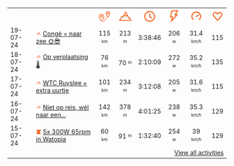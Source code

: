 <table>
    <tr>
        <th></th>
        <th></th>
        <th align="center"><img src="https://raw.githubusercontent.com/robiningelbrecht/strava-activities/master/public/distance.svg" width="30" alt="distance" title="distance"/></th>
        <th align="center"><img src="https://raw.githubusercontent.com/robiningelbrecht/strava-activities/master/public/elevation.svg" width="30" alt="elevation" title="elevation"/></th>
        <th align="center"><img src="https://raw.githubusercontent.com/robiningelbrecht/strava-activities/master/public/time.svg" width="30" alt="time" title="time"/></th>
        <th align="center"><img src="https://raw.githubusercontent.com/robiningelbrecht/strava-activities/master/public/average-watt.svg" width="30" alt="average watts" title="average watts"/></th>
        <th align="center"><img src="https://raw.githubusercontent.com/robiningelbrecht/strava-activities/master/public/average-speed.svg" width="30" alt="average speed" title="average speed"/></th>
        <th align="center"><img src="https://raw.githubusercontent.com/robiningelbrecht/strava-activities/master/public/heart-rate.svg" width="30" alt="average heart rate" title="average heart rate"/></th>
    </tr>
            <tr>
            <td>19-07-24</td>
            <td>
                <img src="https://raw.githubusercontent.com/robiningelbrecht/strava-activities/master/public/activity-ride.svg" width="12" alt="Congé = naar zee 🌞😎" title="Congé = naar zee 🌞😎"/>
<a href="https://www.strava.com/activities/11929436172" title="Kcal: 3040 | Gear: None ">Congé = naar zee 🌞😎</a>
            </td>
            <td align="center">115 <sup><sub>km</sub></sup></td>
            <td align="center">213 <sup><sub>m</sub></sup></td>
            <td align="center">3:38:46</td>
            <td align="center">206 <sup><sub>w</sub></sup></td>
            <td align="center">31.4 <sup><sub>km/h</sub></sup></td>
            <td align="center">115</td>
        </tr>
            <tr>
            <td>18-07-24</td>
            <td>
                <img src="https://raw.githubusercontent.com/robiningelbrecht/strava-activities/master/public/activity-ride.svg" width="12" alt="Op verplaatsing 🌡️" title="Op verplaatsing 🌡️"/>
<a href="https://www.strava.com/activities/11921840174" title="Kcal: 2324 | Gear: None ">Op verplaatsing 🌡️</a>
            </td>
            <td align="center">76 <sup><sub>km</sub></sup></td>
            <td align="center">70 <sup><sub>m</sub></sup></td>
            <td align="center">2:10:09</td>
            <td align="center">272 <sup><sub>w</sub></sup></td>
            <td align="center">35.2 <sup><sub>km/h</sub></sup></td>
            <td align="center">135</td>
        </tr>
            <tr>
            <td>17-07-24</td>
            <td>
                <img src="https://raw.githubusercontent.com/robiningelbrecht/strava-activities/master/public/activity-ride.svg" width="12" alt="WTC Ruyslee + extra uurtje" title="WTC Ruyslee + extra uurtje"/>
<a href="https://www.strava.com/activities/11913578830" title="Kcal: 2664 | Gear: None ">WTC Ruyslee + extra uurtje</a>
            </td>
            <td align="center">101 <sup><sub>km</sub></sup></td>
            <td align="center">234 <sup><sub>m</sub></sup></td>
            <td align="center">3:12:08</td>
            <td align="center">205 <sup><sub>w</sub></sup></td>
            <td align="center">31.6 <sup><sub>km/h</sub></sup></td>
            <td align="center">115</td>
        </tr>
            <tr>
            <td>16-07-24</td>
            <td>
                <img src="https://raw.githubusercontent.com/robiningelbrecht/strava-activities/master/public/activity-ride.svg" width="12" alt="Niet op reis, wél naar een vliegveld 🛩️" title="Niet op reis, wél naar een vliegveld 🛩️"/>
<a href="https://www.strava.com/activities/11904817092" title="Kcal: 3823 | Gear: None ">Niet op reis, wél naar een...</a>
            </td>
            <td align="center">142 <sup><sub>km</sub></sup></td>
            <td align="center">378 <sup><sub>m</sub></sup></td>
            <td align="center">4:01:25</td>
            <td align="center">238 <sup><sub>w</sub></sup></td>
            <td align="center">35.3 <sup><sub>km/h</sub></sup></td>
            <td align="center">129</td>
        </tr>
            <tr>
            <td>15-07-24</td>
            <td>
                                <img src="https://raw.githubusercontent.com/robiningelbrecht/strava-activities/master/public/activity-virtual-ride-zwift.svg" width="12" alt="5x 300W 65rpm in Watopia" title="5x 300W 65rpm in Watopia"/>
<a href="https://www.strava.com/activities/11896309010" title="Kcal: 1347 | Gear: None ">5x 300W 65rpm in Watopia</a>
            </td>
            <td align="center">60 <sup><sub>km</sub></sup></td>
            <td align="center">91 <sup><sub>m</sub></sup></td>
            <td align="center">1:32:40</td>
            <td align="center">254 <sup><sub>w</sub></sup></td>
            <td align="center">39 <sup><sub>km/h</sub></sup></td>
            <td align="center">129</td>
        </tr>
                <tr>
            <td colspan="8" align="right"><a href="https://github.com/robiningelbrecht/strava-activities#activities">View all activities</a></td>
        </tr>
    </table>
